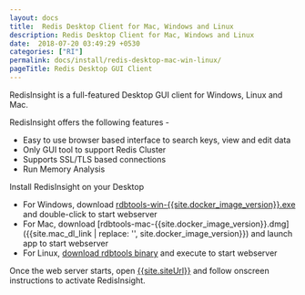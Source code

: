 ```yaml
---
layout: docs
title:  Redis Desktop Client for Mac, Windows and Linux
description: Redis Desktop Client for Mac, Windows and Linux
date:  2018-07-20 03:49:29 +0530
categories: ["RI"]
permalink: docs/install/redis-desktop-mac-win-linux/
pageTitle: Redis Desktop GUI Client
---
```

RedisInsight is a full-featured Desktop GUI client for Windows, Linux and Mac.

RedisInsight offers the following features -

* Easy to use browser based interface to search keys, view and edit data
* Only GUI tool to support Redis Cluster
* Supports SSL/TLS based connections
* Run Memory Analysis

Install RedisInsight on your Desktop

* For Windows, download [rdbtools-win-{{site.docker_image_version}}.exe]({{site.windows_dl_link}}) and double-click to start webserver
* For Mac, download [rdbtools-mac-{{site.docker_image_version}}.dmg]({{site.mac_dl_link | replace: '<version>', site.docker_image_version}}) and launch app to start webserver
* For Linux, [download rdbtools binary](/docs/install/linux/) and execute to start webserver

Once the web server starts, open [{{site.siteUrl}}]({{site.siteUrl}}) and follow onscreen instructions to activate RedisInsight.

